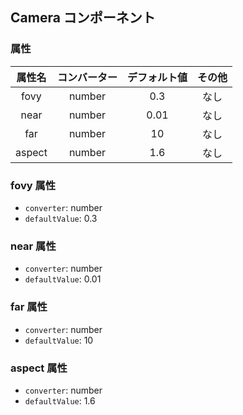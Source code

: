 ## Camera コンポーネント
<!-- EDIT HERE(@Component)-->











<!-- /EDIT HERE-->
### 属性
<!-- DO NOT EDIT -->
<!-- ATTRS -->
| 属性名 | コンバーター | デフォルト値 | その他 |
|:------:|:------:|:------:|:------:|
| fovy | number | 0.3 | なし |
| near | number | 0.01 | なし |
| far | number | 10 | なし |
| aspect | number | 1.6 | なし |

<!-- /ATTRS -->
<!-- /DO NOT EDIT -->
### fovy 属性

 * `converter`: number
 * `defaultValue`: 0.3

<!-- EDIT HERE(fovy)-->
<!-- /EDIT HERE-->
### near 属性

 * `converter`: number
 * `defaultValue`: 0.01

<!-- EDIT HERE(near)-->
<!-- /EDIT HERE-->
### far 属性

 * `converter`: number
 * `defaultValue`: 10

<!-- EDIT HERE(far)-->
<!-- /EDIT HERE-->
### aspect 属性

 * `converter`: number
 * `defaultValue`: 1.6

<!-- EDIT HERE(aspect)-->
<!-- /EDIT HERE-->

